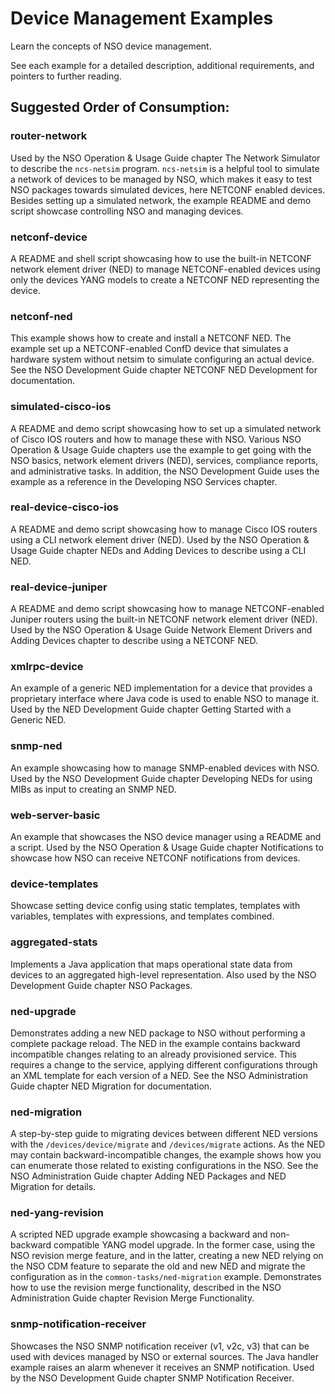 Device Management Examples
==========================

Learn the concepts of NSO device management.

See each example for a detailed description, additional requirements, and
pointers to further reading.

Suggested Order of Consumption:
-------------------------------

### router-network
Used by the NSO Operation & Usage Guide chapter The Network Simulator to
describe the `ncs-netsim` program. `ncs-netsim` is a helpful tool to simulate a
network of devices to be managed by NSO, which makes it easy to test NSO
packages towards simulated devices, here NETCONF enabled devices. Besides
setting up a simulated network, the example README and demo script showcase
controlling NSO and managing devices.

### netconf-device
A README and shell script showcasing how to use the built-in NETCONF network
element driver (NED) to manage NETCONF-enabled devices using only the devices
YANG models to create a NETCONF NED representing the device.

### netconf-ned
This example shows how to create and install a NETCONF NED. The example set up
a NETCONF-enabled ConfD device that simulates a hardware system without netsim
to simulate configuring an actual device. See the NSO Development Guide chapter
NETCONF NED Development for documentation.

### simulated-cisco-ios
A README and demo script showcasing how to set up a simulated network of Cisco
IOS routers and how to manage these with NSO. Various NSO Operation & Usage
Guide chapters use the example to get going with the NSO basics, network
element drivers (NED), services, compliance reports, and administrative tasks.
In addition, the NSO Development Guide uses the example as a reference
in the Developing NSO Services chapter.

### real-device-cisco-ios
A README and demo script showcasing how to manage Cisco IOS routers using a CLI
network element driver (NED). Used by the NSO Operation & Usage Guide chapter
NEDs and Adding Devices to describe using a CLI NED.

### real-device-juniper
A README and demo script showcasing how to manage NETCONF-enabled Juniper
routers using the built-in NETCONF network element driver (NED). Used by the
NSO Operation & Usage Guide Network Element Drivers and Adding Devices chapter
to describe using a NETCONF NED.

### xmlrpc-device
An example of a generic NED implementation for a device that provides a
proprietary interface where Java code is used to enable NSO to manage it. Used
by the NED Development Guide chapter Getting Started with a Generic NED.

### snmp-ned
An example showcasing how to manage SNMP-enabled devices with NSO. Used by the
NSO Development Guide chapter Developing NEDs for using MIBs as input to
creating an SNMP NED.

### web-server-basic
An example that showcases the NSO device manager using a README and a script.
Used by the NSO Operation & Usage Guide chapter Notifications to showcase how
NSO can receive NETCONF notifications from devices.

### device-templates
Showcase setting device config using static templates, templates with
variables, templates with expressions, and templates combined.

### aggregated-stats
Implements a Java application that maps operational state data from devices
to an aggregated high-level representation. Also used by the NSO Development
Guide chapter NSO Packages.

### ned-upgrade
Demonstrates adding a new NED package to NSO without performing a complete
package reload. The NED in the example contains backward incompatible changes
relating to an already provisioned service. This requires a change to the
service, applying different configurations through an XML template for each
version of a NED. See the NSO Administration Guide chapter NED Migration for
documentation.

### ned-migration
A step-by-step guide to migrating devices between different NED versions
with the `/devices/device/migrate` and `/devices/migrate` actions. As the NED
may contain backward-incompatible changes, the example shows how you can
enumerate those related to existing configurations in the NSO. See the
NSO Administration Guide chapter Adding NED Packages and NED Migration for
details.

### ned-yang-revision
A scripted NED upgrade example showcasing a backward and non-backward
compatible YANG model upgrade. In the former case, using the NSO revision merge
feature, and in the latter, creating a new NED relying on the NSO CDM feature
to separate the old and new NED and migrate the configuration as in the
`common-tasks/ned-migration` example. Demonstrates how to use the revision
merge functionality, described in the NSO Administration Guide chapter Revision
Merge Functionality.

### snmp-notification-receiver
Showcases the NSO SNMP notification receiver (v1, v2c, v3) that can be used
with devices managed by NSO or external sources. The Java handler example
raises an alarm whenever it receives an SNMP notification. Used by the NSO
Development Guide chapter SNMP Notification Receiver.
